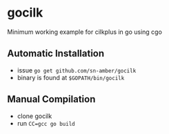 # gocilk
Minimum working example for cilkplus in go using cgo

## Automatic Installation

- issue `go get github.com/sn-amber/gocilk`
- binary is found at `$GOPATH/bin/gocilk`

## Manual Compilation

- clone gocilk
- run `CC=gcc go build`

